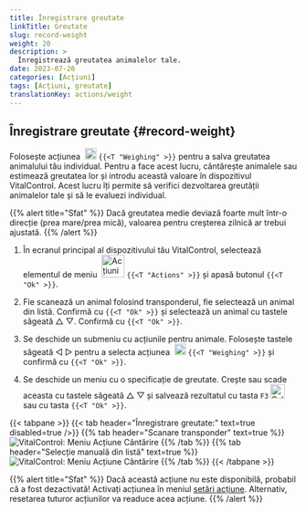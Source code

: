 ```yaml
---
title: Înregistrare greutate
linkTitle: Greutate
slug: record-weight
weight: 20
description: >
  Înregistrează greutatea animalelor tale.
date: 2023-07-26
categories: [Acțiuni]
tags: [Acțiuni, greutate]
translationKey: actions/weight
---
```


## Înregistrare greutate {#record-weight}
Folosește acțiunea &nbsp;<img src="/icons/actions/weight.svg" width="20" align="bottom" alt="Cântărire" /> `{{<T "Weighing" >}}` pentru a salva greutatea animalului tău individual. Pentru a face acest lucru, cântărește animalele sau estimează greutatea lor și introdu această valoare în dispozitivul VitalControl. Acest lucru îți permite să verifici dezvoltarea greutății animalelor tale și să le evaluezi individual.

{{% alert title="Sfat" %}}
Dacă greutatea medie deviază foarte mult într-o direcție (prea mare/prea mică), valoarea pentru creșterea zilnică ar trebui ajustată.
{{% /alert %}}

1. În ecranul principal al dispozitivului tău VitalControl, selectează elementul de meniu &nbsp;<img src="/icons/actions.svg" width="40" align="bottom" alt="Acțiuni" /> `{{<T "Actions" >}}` și apasă butonul `{{<T "Ok" >}}`.

2. Fie scanează un animal folosind transponderul, fie selectează un animal din listă. Confirmă cu `{{<T "Ok" >}}` și selectează un animal cu tastele săgeată △ ▽. Confirmă cu `{{<T "Ok" >}}`.

3. Se deschide un submeniu cu acțiunile pentru animale. Folosește tastele săgeată ◁ ▷ pentru a selecta acțiunea &nbsp;<img src="/icons/actions/weight.svg" width="20" align="bottom" alt="Cântărire" /> `{{<T "Weighing" >}}` și confirmă cu `{{<T "Ok" >}}`.

4. Se deschide un meniu cu o specificație de greutate. Crește sau scade aceasta cu tastele săgeată △ ▽ și salvează rezultatul cu tasta `F3` <img src="/icons/footer/save.svg" width="25" align="bottom" alt="Salvează" /> sau cu tasta `{{<T "Ok" >}}`.

{{< tabpane >}}
{{< tab header="Înregistrare greutate:" text=true disabled=true />}}
{{% tab header="Scanare transponder" text=true %}}
  ![VitalControl: Meniu Acțiune Cântărire](../images/weighing-scan.png "Cântărire")
{{% /tab %}}
{{% tab header="Selecție manuală din listă" text=true %}}
  ![VitalControl: Meniu Acțiune Cântărire](../images/weighing.png "Cântărire")
{{% /tab %}}
{{< /tabpane >}}


{{% alert title="Sfat" %}}
Dacă această acțiune nu este disponibilă, probabil că a fost dezactivată! Activați acțiunea în meniul [setări acțiune](../setting/). Alternativ, resetarea tuturor acțiunilor va readuce acea acțiune.
{{% /alert %}}
